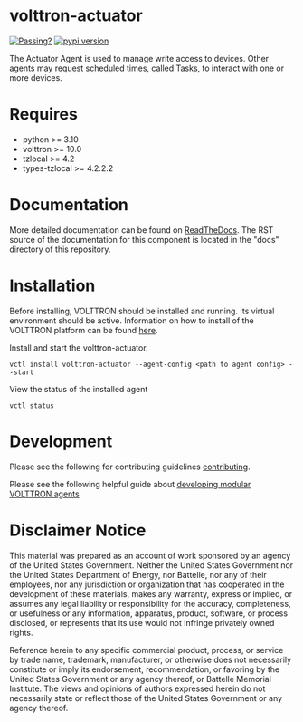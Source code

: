 # volttron-actuator

[![Passing?](https://github.com/eclipse-volttron/volttron-actuator/actions/workflows/run-tests.yml/badge.svg)](https://github.com/VOLTTRON/volttron-actuator/actions/workflows/run-tests.yml)
[![pypi version](https://img.shields.io/pypi/v/volttron-actuator.svg)](https://pypi.org/project/volttron-actuator/)


The Actuator Agent is used to manage write access to devices. Other agents may request scheduled times, called Tasks, to interact with one or more devices.

# Requires

* python >= 3.10
* volttron >= 10.0
* tzlocal >= 4.2
* types-tzlocal >= 4.2.2.2

# Documentation
More detailed documentation can be found on [ReadTheDocs](https://volttron.readthedocs.io/en/modular/). The RST source
of the documentation for this component is located in the "docs" directory of this repository.

# Installation

Before installing, VOLTTRON should be installed and running.  Its virtual environment should be active.
Information on how to install of the VOLTTRON platform can be found
[here](https://github.com/eclipse-volttron/volttron-core).

Install and start the volttron-actuator.

```shell
vctl install volttron-actuator --agent-config <path to agent config> --start
```

View the status of the installed agent

```shell
vctl status
```

# Development

Please see the following for contributing guidelines [contributing](https://github.com/eclipse-volttron/volttron-core/blob/develop/CONTRIBUTING.md).

Please see the following helpful guide about [developing modular VOLTTRON agents](https://github.com/eclipse-volttron/volttron-core/blob/develop/DEVELOPING_ON_MODULAR.md)


# Disclaimer Notice

This material was prepared as an account of work sponsored by an agency of the
United States Government.  Neither the United States Government nor the United
States Department of Energy, nor Battelle, nor any of their employees, nor any
jurisdiction or organization that has cooperated in the development of these
materials, makes any warranty, express or implied, or assumes any legal
liability or responsibility for the accuracy, completeness, or usefulness or any
information, apparatus, product, software, or process disclosed, or represents
that its use would not infringe privately owned rights.

Reference herein to any specific commercial product, process, or service by
trade name, trademark, manufacturer, or otherwise does not necessarily
constitute or imply its endorsement, recommendation, or favoring by the United
States Government or any agency thereof, or Battelle Memorial Institute. The
views and opinions of authors expressed herein do not necessarily state or
reflect those of the United States Government or any agency thereof.
